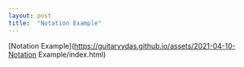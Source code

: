```yaml
---
layout: post
title:  "Notation Example"
---
```


[Notation Example](https://guitarvydas.github.io/assets/2021-04-10-Notation Example/index.html)

<script src="https://utteranc.es/client.js" 
        repo="guitarvydas/guitarvydas.github.io" 
        issue-term="pathname" 
        theme="github-light" 
        crossorigin="anonymous" 
        async> 
</script> 

